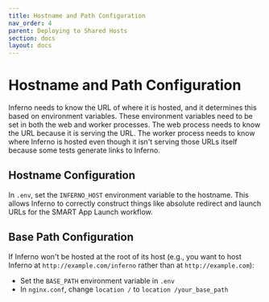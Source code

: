 ```yaml
---
title: Hostname and Path Configuration
nav_order: 4
parent: Deploying to Shared Hosts
section: docs
layout: docs
---
```

# Hostname and Path Configuration
Inferno needs to know the URL of where it is hosted, and it determines this
based on environment variables. These environment variables need to be set in
both the web and worker processes. The web process needs to know the URL because
it is serving the URL. The worker process needs to know where Inferno is hosted
even though it isn't serving those URLs itself because some tests generate links to Inferno.

## Hostname Configuration
In `.env`, set the `INFERNO_HOST` environment variable to the hostname. 
This allows Inferno to correctly construct things like
absolute redirect and launch URLs for the SMART App Launch workflow.

## Base Path Configuration
If Inferno won't be hosted at the root of its host (e.g., you want to host
Inferno at `http://example.com/inferno` rather than at `http://example.com`):
- Set the `BASE_PATH` environment variable in `.env`
- In `nginx.conf`, change `location /` to `location /your_base_path`

